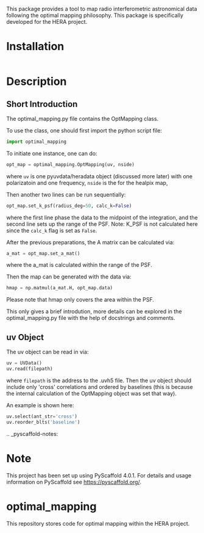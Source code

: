 This package provides a tool to map radio interferometric astronomical data
following the optimal mapping philosophy. This package is specifically developed
for the HERA project.

Installation
===========

```pip install .
```

Description
===========

## Short Introduction

The optimal_mapping.py file contains the OptMapping class. 

To use the class, one should first import the python script file:

```python
import optimal_mapping
```

To initiate one instance, one can do:

```python
opt_map = optimal_mapping.OptMapping(uv, nside)
```

where `uv` is one pyuvdata/heradata object (discussed more later) with one polarizatoin and one frequency,
`nside` is the for the healpix map,

Then another two lines can be run sequentially:

```python
opt_map.set_k_psf(radius_deg=50, calc_k=False)
```

where the first line phase the data to the midpoint of the integration, and the
second line sets up the range of the PSF. Note: K_PSF is not calculated here since
the `calc_k` flag is set as `False`.

After the previous preparations, the A matrix can be calculated via:

```python
a_mat = opt_map.set_a_mat()
```

where the a_mat is calculated within the range of the PSF.

Then the map can be generated with the data via:

```python
hmap = np.matmul(a_mat.H, opt_map.data)
```

Please note that hmap only covers the area within the PSF.

This only gives a brief introdution, more details can be explored in the optimal_mapping.py file
with the help of docstrings and comments.

## uv Object
The uv object can be read in via:

```python
uv = UVData()
uv.read(filepath)
```
where `filepath` is the address to the .uvh5 file.
Then the uv object should include only 'cross' correlations and ordered
by baselines (this is because the internal calculation of the OptMapping object was set that way). 

An example is shown here:

```python
uv.select(ant_str='cross')
uv.reorder_blts('baseline')
```

.. _pyscaffold-notes:

Note
====

This project has been set up using PyScaffold 4.0.1. For details and usage
information on PyScaffold see https://pyscaffold.org/.
# optimal_mapping
This repository stores code for optimal mapping within the HERA project. 
